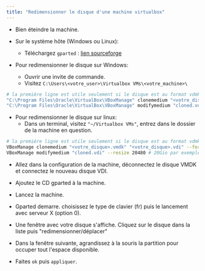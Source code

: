 ```yaml
---
title: "Redimensionner le disque d'une machine virtualbox"
---
```


- Bien éteindre la machine.
- Sur le système hôte (Windows ou Linux):
    - Téléchargez `gparted` : [lien sourceforge](https://sourceforge.net/projects/gparted/files/gparted-live-stable/0.33.0-2/gparted-live-0.33.0-2-amd64.iso/download)

- Pour redimensionner le disque sur Windows:
    - Ouvrir une invite de commande.
    - Visitez `C:\Users\<votre_user>\Virtualbox VMs\<votre_machine>\`
```bash
# la première ligne est utile seulement si le disque est au format vdmk
"C:\Program Files\Oracle\VirtualBox\VBoxManage" clonemedium "<votre_disque>.vmdk" "<votre_disque>.vdi" --format vdi
"C:\Program Files\Oracle\VirtualBox\VBoxManage" modifymedium "cloned.vdi" --resize 20480
```

- Pour redimensionner le disque sur linux:
    - Dans un terminal, visitez `"~/Virtualbox VMs"`, entrez dans le dossier de la machine en question.
```bash
# la première ligne est utile seulement si le disque est au format vdmk
VBoxManage clonemedium "<votre_disque>.vmdk" "<votre_disque>.vdi" --format vdi
VBoxManage modifymedium "cloned.vdi" --resize 20480 # 20Gio par exemple.
```

- Allez dans la configuration de la machine, déconnectez le disque VMDK et connectez le nouveau disque VDI.

- Ajoutez le CD gparted à la machine.

- Lancez la machine.

- Gparted demarre. choisissez le type de clavier (fr) puis le lancement avec serveur X (option 0).

- Une fenêtre avec votre disque s'affiche. Cliquez sur le disque dans la liste puis "redimensionner/déplacer"

- Dans la fenêtre suivante, agrandissez à la souris la partition pour occuper tout l'espace disponible.

- Faites `ok` puis `appliquer`.

